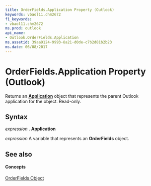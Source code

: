 ```yaml
---
title: OrderFields.Application Property (Outlook)
keywords: vbaol11.chm2672
f1_keywords:
- vbaol11.chm2672
ms.prod: outlook
api_name:
- Outlook.OrderFields.Application
ms.assetid: 39aa9124-9993-8a21-d0de-c7b2d81b2b23
ms.date: 06/08/2017
---
```



# OrderFields.Application Property (Outlook)

Returns an **[Application](application-object-outlook.md)** object that represents the parent Outlook application for the object. Read-only.


## Syntax

 _expression_ . **Application**

 _expression_ A variable that represents an **OrderFields** object.


## See also


#### Concepts


[OrderFields Object](orderfields-object-outlook.md)


